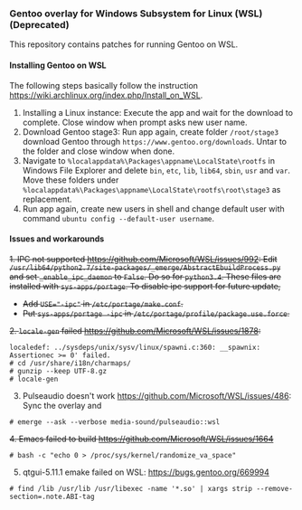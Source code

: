 ### Gentoo overlay for Windows Subsystem for Linux (WSL) (Deprecated)

This repository contains patches for running Gentoo on WSL. 

#### Installing Gentoo on WSL

The following steps basically follow the instruction https://wiki.archlinux.org/index.php/Install_on_WSL. 

1. Installing a Linux instance: Execute the app and wait for the download to complete. Close window when prompt asks new user name. 
2. Download Gentoo stage3: Run app again, create folder `/root/stage3` download Gentoo  through `https://www.gentoo.org/downloads`. Untar to the folder and close window when done. 
3. Navigate to `%localappdata%\Packages\appname\LocalState\rootfs` in Windows File Explorer and delete `bin`, `etc`, `lib`, `lib64`, `sbin`, `usr` and `var`. Move these folders under `%localappdata%\Packages\appname\LocalState\rootfs\root\stage3` as replacement. 
4. Run app again, create new users in shell and change default user with command `ubuntu config --default-user username`.

#### Issues and workarounds

~~1. IPC not supported https://github.com/Microsoft/WSL/issues/992: Edit `/usr/lib64/python2.7/site-packages/_emerge/AbstractEbuildProcess.py` and set `_enable_ipc_daemon` to `False`. Do so for `python3.4`. These files are installed with `sys-apps/portage`. To disable ipc support for future update,~~
- ~~Add `USE="-ipc"` in `/etc/portage/make.conf`.~~
- ~~Put `sys-apps/portage -ipc` in `/etc/portage/profile/package.use.force`.~~

~~2. `locale-gen` failed https://github.com/Microsoft/WSL/issues/1878:~~
```
localedef: ../sysdeps/unix/sysv/linux/spawni.c:360: __spawnix: Assertionec >= 0' failed.
# cd /usr/share/i18n/charmaps/
# gunzip --keep UTF-8.gz
# locale-gen
```
3. Pulseaudio doesn't work https://github.com/Microsoft/WSL/issues/486: Sync the overlay and 
```
# emerge --ask --verbose media-sound/pulseaudio::wsl
```
~~4. Emacs failed to build https://github.com/Microsoft/WSL/issues/1664~~
```
# bash -c "echo 0 > /proc/sys/kernel/randomize_va_space"
```
5. qtgui-5.11.1 emake failed on WSL: https://bugs.gentoo.org/669994
```
# find /lib /usr/lib /usr/libexec -name '*.so' | xargs strip --remove-section=.note.ABI-tag
```
